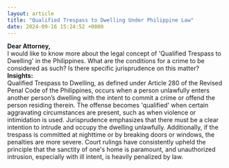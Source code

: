 ```yaml
---
layout: article
title: "Qualified Trespass to Dwelling Under Philippine Law"
date: 2024-09-16 15:24:52 +0800
---
```


<p><strong>Dear Attorney,</strong><br>I would like to know more about the legal concept of 'Qualified Trespass to Dwelling' in the Philippines. What are the conditions for a crime to be considered as such? Is there specific jurisprudence on this matter?<br><strong>Insights:</strong><br>Qualified Trespass to Dwelling, as defined under Article 280 of the Revised Penal Code of the Philippines, occurs when a person unlawfully enters another person’s dwelling with the intent to commit a crime or offend the person residing therein. The offense becomes 'qualified' when certain aggravating circumstances are present, such as when violence or intimidation is used. Jurisprudence emphasizes that there must be a clear intention to intrude and occupy the dwelling unlawfully. Additionally, if the trespass is committed at nighttime or by breaking doors or windows, the penalties are more severe. Court rulings have consistently upheld the principle that the sanctity of one's home is paramount, and unauthorized intrusion, especially with ill intent, is heavily penalized by law.</p>